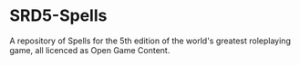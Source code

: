 # SRD5-Spells
A repository of Spells for the 5th edition of the world's greatest roleplaying game, all licenced as Open Game Content.

